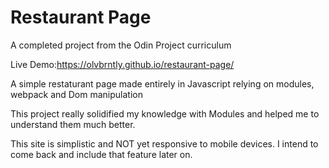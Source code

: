
# Restaurant Page

A completed project from the Odin Project curriculum

Live Demo:https://olvbrntly.github.io/restaurant-page/

A simple restaturant page made entirely in Javascript relying on modules, webpack and Dom manipulation

This project really solidified my knowledge with Modules and helped me to understand them much better.

This site is simplistic and NOT yet responsive to mobile devices.
I intend to come back and include that feature later on.
